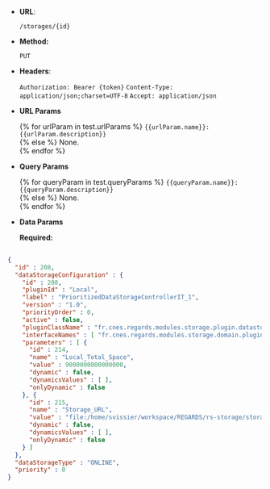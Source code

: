 * **URL**:

  `/storages/{id}`

* **Method:**

  `PUT`

* **Headers**:

  `Authorization: Bearer {token}`
  `Content-Type: application/json;charset=UTF-8`
  `Accept: application/json`

* **URL Params**

  {% for urlParam in test.urlParams %}
  `{{urlParam.name}}: {{urlParam.description}}`  
  {% else %}
  None.  
  {% endfor %}

* **Query Params**

  {% for queryParam in test.queryParams %}
  `{{queryParam.name}}: {{queryParam.description}}`  
  {% else %}
  None.  
  {% endfor %}

* **Data Params**

  **Required:**

```json
  
{
  "id" : 208,
  "dataStorageConfiguration" : {
    "id" : 208,
    "pluginId" : "Local",
    "label" : "PrioritizedDataStorageControllerIT_1",
    "version" : "1.0",
    "priorityOrder" : 0,
    "active" : false,
    "pluginClassName" : "fr.cnes.regards.modules.storage.plugin.datastorage.local.LocalDataStorage",
    "interfaceNames" : [ "fr.cnes.regards.modules.storage.domain.plugin.IDataStorage", "fr.cnes.regards.modules.storage.domain.plugin.IOnlineDataStorage" ],
    "parameters" : [ {
      "id" : 214,
      "name" : "Local_Total_Space",
      "value" : 9000000000000000,
      "dynamic" : false,
      "dynamicsValues" : [ ],
      "onlyDynamic" : false
    }, {
      "id" : 215,
      "name" : "Storage_URL",
      "value" : "file:/home/svissier/workspace/REGARDS/rs-storage/storage/storage-rest/target/AIPControllerIT",
      "dynamic" : false,
      "dynamicsValues" : [ ],
      "onlyDynamic" : false
    } ]
  },
  "dataStorageType" : "ONLINE",
  "priority" : 0
}
```